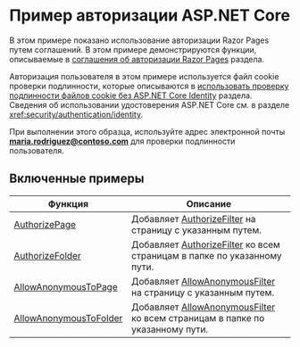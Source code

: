 # <a name="aspnet-core-authorization-sample"></a>Пример авторизации ASP.NET Core

В этом примере показано использование авторизации Razor Pages путем соглашений. В этом примере демонстрируются функции, описываемые в [соглашения об авторизации Razor Pages](https://docs.microsoft.com/aspnet/core/security/authorization/razor-pages-authorization) раздела.

Авторизация пользователя в этом примере используется файл cookie проверки подлинности, которые описываются в [использовать проверку подлинности файлов cookie без ASP.NET Core Identity](https://docs.microsoft.com/aspnet/core/security/authentication/cookie) раздела. Сведения об использовании удостоверения ASP.NET Core см. в разделе <xref:security/authentication/identity>.

При выполнении этого образца, используйте адрес электронной почты **maria.rodriguez@contoso.com** для проверки подлинности пользователя.

## <a name="examples-in-this-sample"></a>Включенные примеры

| Функция | Описание |
| --- | --- |
| [AuthorizePage](https://docs.microsoft.com/dotnet/api/microsoft.extensions.dependencyinjection.pageconventioncollectionextensions.authorizepage) | Добавляет [AuthorizeFilter](https://docs.microsoft.com/dotnet/api/microsoft.aspnetcore.mvc.authorization.authorizefilter) на страницу с указанным путем. |
| [AuthorizeFolder](https://docs.microsoft.com/dotnet/api/microsoft.extensions.dependencyinjection.pageconventioncollectionextensions.authorizefolder) | Добавляет [AuthorizeFilter](https://docs.microsoft.com/dotnet/api/microsoft.aspnetcore.mvc.authorization.authorizefilter) ко всем страницам в папке по указанному пути. |
| [AllowAnonymousToPage](https://docs.microsoft.com/dotnet/api/microsoft.extensions.dependencyinjection.pageconventioncollectionextensions.allowanonymoustopage) | Добавляет [AllowAnonymousFilter](https://docs.microsoft.com/dotnet/api/microsoft.aspnetcore.mvc.authorization.allowanonymousfilter) на страницу с указанным путем. |
| [AllowAnonymousToFolder](https://docs.microsoft.com/dotnet/api/microsoft.extensions.dependencyinjection.pageconventioncollectionextensions.allowanonymoustofolder) | Добавляет [AllowAnonymousFilter](https://docs.microsoft.com/dotnet/api/microsoft.aspnetcore.mvc.authorization.allowanonymousfilter) ко всем страницам в папке по указанному пути. |
